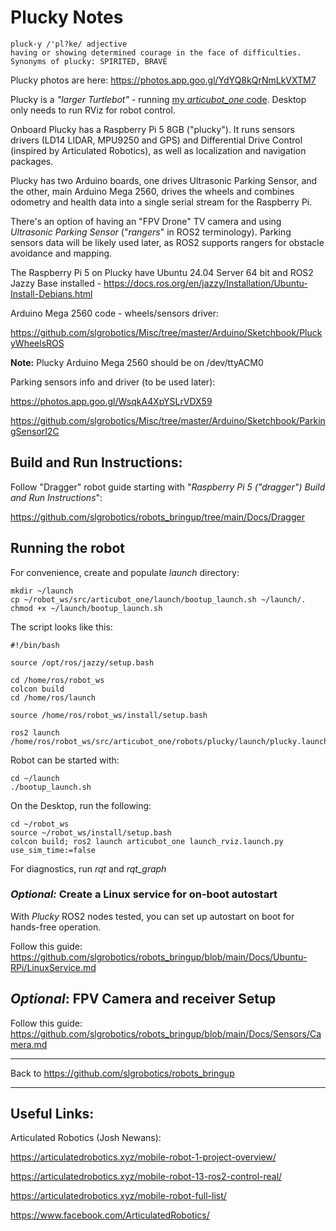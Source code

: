 # Plucky Notes

```
pluck·y /'pl?ke/ adjective
having or showing determined courage in the face of difficulties.
Synonyms of plucky: SPIRITED, BRAVE
```
Plucky photos are here: https://photos.app.goo.gl/YdYQ8kQrNmLkVXTM7

Plucky is a *"larger Turtlebot"* - running [my *articubot_one* code](https://github.com/slgrobotics/articubot_one). Desktop only needs to run RViz for robot control.

Onboard Plucky has a Raspberry Pi 5 8GB ("plucky"). It runs sensors drivers (LD14 LIDAR, MPU9250 and GPS) and Differential Drive Control (inspired by Articulated Robotics), as well as localization and navigation packages.

Plucky has two Arduino boards, one drives Ultrasonic Parking Sensor, and the other, main Arduino Mega 2560, drives the wheels and combines odometry and health data into a single serial stream for the Raspberry Pi.

There's an option of having an "FPV Drone" TV camera and using _Ultrasonic Parking Sensor_ ("_rangers_" in ROS2 terminology). Parking sensors data will be likely used later, as ROS2 supports rangers for obstacle avoidance and mapping.

The Raspberry Pi 5 on Plucky have Ubuntu 24.04 Server 64 bit and ROS2 Jazzy Base installed - https://docs.ros.org/en/jazzy/Installation/Ubuntu-Install-Debians.html

Arduino Mega 2560 code - wheels/sensors driver: 

https://github.com/slgrobotics/Misc/tree/master/Arduino/Sketchbook/PluckyWheelsROS

**Note:** Plucky Arduino Mega 2560 should be on /dev/ttyACM0

Parking sensors info and driver (to be used later):

https://photos.app.goo.gl/WsqkA4XpYSLrVDX59

https://github.com/slgrobotics/Misc/tree/master/Arduino/Sketchbook/ParkingSensorI2C

## Build and Run Instructions:

Follow "Dragger" robot guide starting with "_Raspberry Pi 5 ("dragger") Build and Run Instructions_":

https://github.com/slgrobotics/robots_bringup/tree/main/Docs/Dragger

## Running the robot

For convenience, create and populate _launch_ directory:
```
mkdir ~/launch
cp ~/robot_ws/src/articubot_one/launch/bootup_launch.sh ~/launch/.
chmod +x ~/launch/bootup_launch.sh    
```
The script looks like this:
```
#!/bin/bash

source /opt/ros/jazzy/setup.bash

cd /home/ros/robot_ws
colcon build
cd /home/ros/launch

source /home/ros/robot_ws/install/setup.bash

ros2 launch /home/ros/robot_ws/src/articubot_one/robots/plucky/launch/plucky.launch.py
```
Robot can be started with:
```
cd ~/launch
./bootup_launch.sh
```
On the Desktop, run the following:
```
cd ~/robot_ws
source ~/robot_ws/install/setup.bash
colcon build; ros2 launch articubot_one launch_rviz.launch.py use_sim_time:=false
```
For diagnostics, run *rqt* and *rqt_graph*


### _Optional:_ Create a Linux service for on-boot autostart

With _Plucky_ ROS2 nodes tested, you can set up autostart on boot for hands-free operation.

Follow this guide: https://github.com/slgrobotics/robots_bringup/blob/main/Docs/Ubuntu-RPi/LinuxService.md

## _Optional_: FPV Camera and receiver Setup

Follow this guide: https://github.com/slgrobotics/robots_bringup/blob/main/Docs/Sensors/Camera.md

----------------

Back to https://github.com/slgrobotics/robots_bringup

----------------

## Useful Links:

Articulated Robotics (Josh Newans):

https://articulatedrobotics.xyz/mobile-robot-1-project-overview/

https://articulatedrobotics.xyz/mobile-robot-13-ros2-control-real/

https://articulatedrobotics.xyz/mobile-robot-full-list/

https://www.facebook.com/ArticulatedRobotics/

